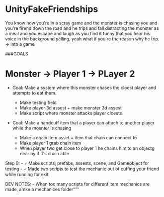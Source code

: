 # UnityFakeFriendships
You know how you're in a scray game and the monster is chasing you and you're firend down the road and he trips and fall distracting the monster as a meal and you escape and laugh as you find it funny that you hear his voice in the background yelling, yeah what if you're the reason why he trip. -> into a game


###GOALS
# Monster -> Player 1 -> PLayer 2
- Goal: Make a system where this monster chases the cloest player and attempts to eat them. 
	- Make testing field
	- Make player 3d assest + make monster 3d assest 
	- Make script where monster attacks player cloests 
	
- Goal: Make a handcuff item that a player can attach to another player while the mosnter is chasing
	- Make a chain item asset + item that chain can connect to
	- Make player 1 grab chain item
	- When player two get close to player 1 he chains him to an objectg near by if it's chain able 
	
Step 0:
	- 🗸 Make scripts, prefabs, assests, scene, and Gameobject for testing
	- 🗸 Made two scripts to test the mechanic out of cuffing your friend while running for exit
	
	
DEV NOTES:
		- When too many scripts for different item mechanics are made, amke a mechanices folder"""
		